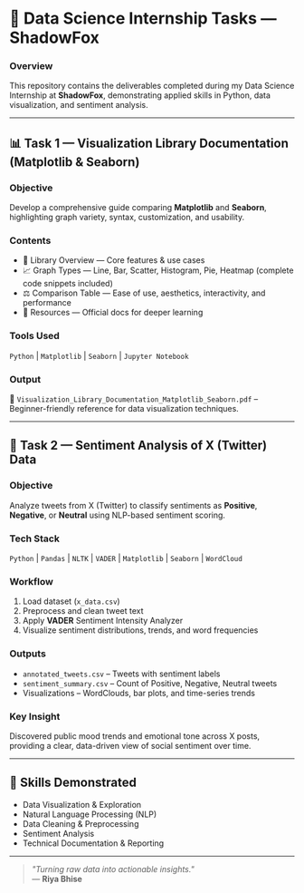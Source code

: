 # 🧩 Data Science Internship Tasks — ShadowFox

### Overview
This repository contains the deliverables completed during my Data Science Internship at **ShadowFox**, demonstrating applied skills in Python, data visualization, and sentiment analysis.

---

## 📊 **Task 1 — Visualization Library Documentation (Matplotlib & Seaborn)**

### **Objective**
Develop a comprehensive guide comparing **Matplotlib** and **Seaborn**, highlighting graph variety, syntax, customization, and usability.

### **Contents**
- 📘 Library Overview — Core features & use cases  
- 📈 Graph Types — Line, Bar, Scatter, Histogram, Pie, Heatmap (complete code snippets included)  
- ⚖️ Comparison Table — Ease of use, aesthetics, interactivity, and performance  
- 🔗 Resources — Official docs for deeper learning  

### **Tools Used**
`Python` | `Matplotlib` | `Seaborn` | `Jupyter Notebook`

### **Output**
📄 `Visualization_Library_Documentation_Matplotlib_Seaborn.pdf` – Beginner-friendly reference for data visualization techniques.

---

## 🧠 **Task 2 — Sentiment Analysis of X (Twitter) Data**

### **Objective**
Analyze tweets from X (Twitter) to classify sentiments as **Positive**, **Negative**, or **Neutral** using NLP-based sentiment scoring.

### **Tech Stack**
`Python` | `Pandas` | `NLTK` | `VADER` | `Matplotlib` | `Seaborn` | `WordCloud`

### **Workflow**
1. Load dataset (`x_data.csv`)  
2. Preprocess and clean tweet text  
3. Apply **VADER** Sentiment Intensity Analyzer  
4. Visualize sentiment distributions, trends, and word frequencies

### **Outputs**
- `annotated_tweets.csv` – Tweets with sentiment labels  
- `sentiment_summary.csv` – Count of Positive, Negative, Neutral tweets  
- Visualizations – WordClouds, bar plots, and time-series trends

### **Key Insight**
Discovered public mood trends and emotional tone across X posts, providing a clear, data-driven view of social sentiment over time.

---

## 🚀 **Skills Demonstrated**
- Data Visualization & Exploration  
- Natural Language Processing (NLP)  
- Data Cleaning & Preprocessing  
- Sentiment Analysis  
- Technical Documentation & Reporting

---

> *"Turning raw data into actionable insights."*  
— **Riya Bhise**
